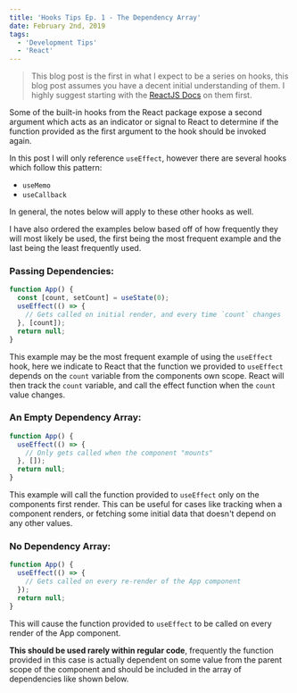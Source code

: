 ```yaml
---
title: 'Hooks Tips Ep. 1 - The Dependency Array'
date: February 2nd, 2019
tags:
  - 'Development Tips'
  - 'React'
---
```


> This blog post is the first in what I expect to be a series on hooks, this
> blog post assumes you have a decent initial understanding of them. I highly
> suggest starting with the
> [ReactJS Docs](https://reactjs.org/docs/hooks-intro.html) on them first.

Some of the built-in hooks from the React package expose a second argument which
acts as an indicator or signal to React to determine if the function provided as
the first argument to the hook should be invoked again.

In this post I will only reference `useEffect`, however there are several hooks
which follow this pattern:

- `useMemo`
- `useCallback`

In general, the notes below will apply to these other hooks as well.

I have also ordered the examples below based off of how frequently they will
most likely be used, the first being the most frequent example and the last
being the least frequently used.

### Passing Dependencies:

```jsx
function App() {
  const [count, setCount] = useState(0);
  useEffect(() => {
    // Gets called on initial render, and every time `count` changes
  }, [count]);
  return null;
}
```

This example may be the most frequent example of using the `useEffect` hook,
here we indicate to React that the function we provided to `useEffect` depends
on the `count` variable from the components own scope. React will then track the
`count` variable, and call the effect function when the `count` value changes.

### An Empty Dependency Array:

```jsx
function App() {
  useEffect(() => {
    // Only gets called when the component "mounts"
  }, []);
  return null;
}
```

This example will call the function provided to `useEffect` only on the
components first render. This can be useful for cases like tracking when a
component renders, or fetching some initial data that doesn't depend on any
other values.

### No Dependency Array:

```jsx
function App() {
  useEffect(() => {
    // Gets called on every re-render of the App component
  });
  return null;
}
```

This will cause the function provided to `useEffect` to be called on every
render of the App component.

**This should be used rarely within regular code**, frequently the function
provided in this case is actually dependent on some value from the parent scope
of the component and should be included in the array of dependencies like shown
below.
